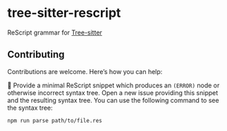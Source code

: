 # tree-sitter-rescript

ReScript grammar for [Tree-sitter](https://tree-sitter.github.io/tree-sitter/)

## Contributing

Contributions are welcome. Here’s how you can help:

🙂 Provide a minimal ReScript snippet which produces an `(ERROR)` node or otherwise incorrect syntax tree. Open a new issue providing this snippet and the resulting syntax tree. You can use the following command to see the syntax tree:

```bash
npm run parse path/to/file.res
```
